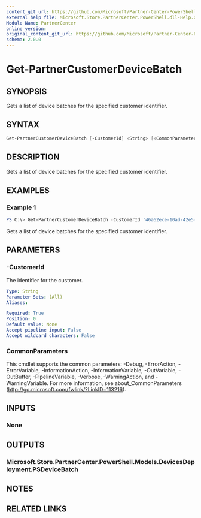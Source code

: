```yaml
---
content_git_url: https://github.com/Microsoft/Partner-Center-PowerShell/blob/master/docs/help/Get-PartnerCustomerDeviceBatch.md
external help file: Microsoft.Store.PartnerCenter.PowerShell.dll-Help.xml
Module Name: PartnerCenter
online version:
original_content_git_url: https://github.com/Microsoft/Partner-Center-PowerShell/blob/master/docs/help/Get-PartnerCustomerDeviceBatch.md
schema: 2.0.0
---
```


# Get-PartnerCustomerDeviceBatch

## SYNOPSIS
Gets a list of device batches for the specified customer identifier.

## SYNTAX

```powershell
Get-PartnerCustomerDeviceBatch [-CustomerId] <String> [<CommonParameters>]
```

## DESCRIPTION
Gets a list of device batches for the specified customer identifier.

## EXAMPLES

### Example 1

```powershell
PS C:\> Get-PartnerCustomerDeviceBatch -CustomerId '46a62ece-10ad-42e5-b3f1-b2ed53e6fc08'
```

Gets a list of device batches for the specified customer identifier.

## PARAMETERS

### -CustomerId
The identifier for the customer.

```yaml
Type: String
Parameter Sets: (All)
Aliases:

Required: True
Position: 0
Default value: None
Accept pipeline input: False
Accept wildcard characters: False
```

### CommonParameters
This cmdlet supports the common parameters: -Debug, -ErrorAction, -ErrorVariable, -InformationAction, -InformationVariable, -OutVariable, -OutBuffer, -PipelineVariable, -Verbose, -WarningAction, and -WarningVariable. For more information, see about_CommonParameters (http://go.microsoft.com/fwlink/?LinkID=113216).

## INPUTS

### None

## OUTPUTS

### Microsoft.Store.PartnerCenter.PowerShell.Models.DevicesDeployment.PSDeviceBatch

## NOTES

## RELATED LINKS

